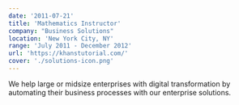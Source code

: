 ```yaml
---
date: '2011-07-21'
title: 'Mathematics Instructor'
company: "Business Solutions"
location: 'New York City, NY'
range: 'July 2011 - December 2012'
url: 'https://khanstutorial.com/'
cover: './solutions-icon.png'
---
```


We help large or midsize enterprises with digital transformation by automating their business processes with our enterprise solutions.

